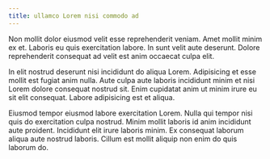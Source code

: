 ```yaml
---
title: ullamco Lorem nisi commodo ad
---
```


Non mollit dolor eiusmod velit esse reprehenderit veniam. Amet mollit minim ex et. Laboris eu quis exercitation labore. In sunt velit aute deserunt. Dolore reprehenderit consequat ad velit est anim occaecat culpa elit.

In elit nostrud deserunt nisi incididunt do aliqua Lorem. Adipisicing et esse mollit est fugiat anim nulla. Aute culpa aute laboris incididunt minim et nisi Lorem dolore consequat nostrud sit. Enim cupidatat anim ut minim irure eu sit elit consequat. Labore adipisicing est et aliqua.

Eiusmod tempor eiusmod labore exercitation Lorem. Nulla qui tempor nisi quis do exercitation culpa nostrud. Minim mollit laboris id anim incididunt aute proident. Incididunt elit irure laboris minim. Ex consequat laborum aliqua aute nostrud laboris. Cillum est mollit aliquip non enim do quis laborum do.